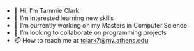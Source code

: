 - 👋 Hi, I’m Tammie Clark
- 👀 I’m interested learning new skills
- 🌱 I’m currently working on my Masters in Computer Science 
- 💞️ I’m looking to collaborate on programming projects
- 📫 How to reach me at tclark7@my.athens.edu

<!---
tclark7/tclark7 is a ✨ special ✨ repository because its `README.md` (this file) appears on your GitHub profile.
You can click the Preview link to take a look at your changes.
--->
